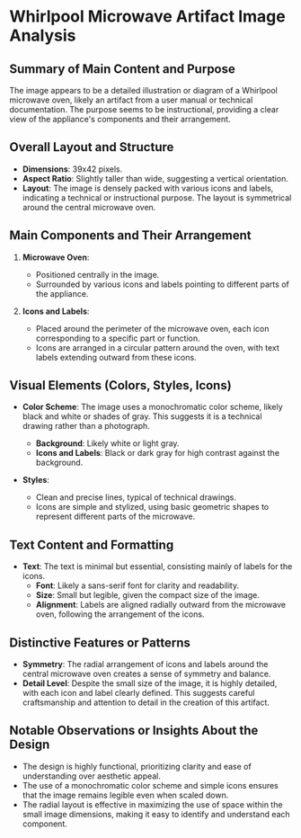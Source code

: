 # Whirlpool Microwave Artifact Image Analysis

## Summary of Main Content and Purpose
The image appears to be a detailed illustration or diagram of a Whirlpool microwave oven, likely an artifact from a user manual or technical documentation. The purpose seems to be instructional, providing a clear view of the appliance's components and their arrangement.

## Overall Layout and Structure
- **Dimensions**: 39x42 pixels.
- **Aspect Ratio**: Slightly taller than wide, suggesting a vertical orientation.
- **Layout**: The image is densely packed with various icons and labels, indicating a technical or instructional purpose. The layout is symmetrical around the central microwave oven.

## Main Components and Their Arrangement
1. **Microwave Oven**:
   - Positioned centrally in the image.
   - Surrounded by various icons and labels pointing to different parts of the appliance.

2. **Icons and Labels**:
   - Placed around the perimeter of the microwave oven, each icon corresponding to a specific part or function.
   - Icons are arranged in a circular pattern around the oven, with text labels extending outward from these icons.

## Visual Elements (Colors, Styles, Icons)
- **Color Scheme**: The image uses a monochromatic color scheme, likely black and white or shades of gray. This suggests it is a technical drawing rather than a photograph.
  - **Background**: Likely white or light gray.
  - **Icons and Labels**: Black or dark gray for high contrast against the background.

- **Styles**:
  - Clean and precise lines, typical of technical drawings.
  - Icons are simple and stylized, using basic geometric shapes to represent different parts of the microwave.

## Text Content and Formatting
- **Text**: The text is minimal but essential, consisting mainly of labels for the icons.
  - **Font**: Likely a sans-serif font for clarity and readability.
  - **Size**: Small but legible, given the compact size of the image.
  - **Alignment**: Labels are aligned radially outward from the microwave oven, following the arrangement of the icons.

## Distinctive Features or Patterns
- **Symmetry**: The radial arrangement of icons and labels around the central microwave oven creates a sense of symmetry and balance.
- **Detail Level**: Despite the small size of the image, it is highly detailed, with each icon and label clearly defined. This suggests careful craftsmanship and attention to detail in the creation of this artifact.

## Notable Observations or Insights About the Design
- The design is highly functional, prioritizing clarity and ease of understanding over aesthetic appeal.
- The use of a monochromatic color scheme and simple icons ensures that the image remains legible even when scaled down.
- The radial layout is effective in maximizing the use of space within the small image dimensions, making it easy to identify and understand each component.
